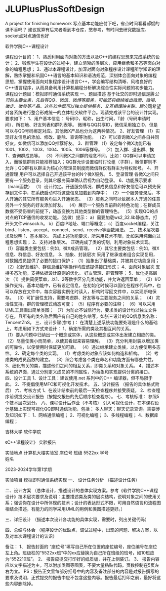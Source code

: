 # JLUPlusPlusSoftDesign
A project for finishing homework
写点基本功能应付下吧，省点时间看看郝斌的课不香吗？
建议就算有后来者看到本仓库，憋参考，有时间去研究数据库、socket点对点通信也好


软件学院C++课程设计

课程设计目的：
1、熟悉利用面向对象的方法以及C++的编程思想来完成系统的设计； 
2、锻炼学生在设计的过程中，建立清晰的类层次，应用继承和多态等面向对象的编程思想；
3、通过本课程设计，加深对面向对象程序设计课程所学知识的理解，熟练掌握和巩固C++语言的基本知识和语法规范，深刻体会面向对象的编程思想，掌握使用面向对象程序设计语言C++，学会编写结构清晰、风格良好的C++语言程序，从而具备利用计算机编程分析解决综合性实际问题的初步能力。
课程设计题目：模拟即时通信系统实现
一、题目描述
基于社交的即时通信是腾*公司的主要业务，先后有QQ、微信、微博等服务，可能还将继续推出微商、微唱、微走、微笑等产品。这些软件既可以独立提供服务，又互相辉映关联。腾*公司希望对各系统进行整合形成统一的立体社交软件平台。现请完成该平台的设计并实现。要求如下：
1、用户基本信息：
号码ID，昵称，出生时间，T龄（号码申请时间）、所在地、好友列表和群列表等。
微博与QQ共享ID，微信采用独立ID，但是可以与QQ号码绑定对应。其他微X产品也分为这两种情况。
2、好友管理
（1）实现好友信息的添加、修改、删除、查询等功能。
（2）可以查询微X之间各自共同好友。如微信可以添加QQ推荐好友。
3、群管理
（1）设定每个微X功能已有1001、1002、1003、1004、1005、1006等群号。
（2）加入群、退出群、挨T、查询群成员等。
（3）不同微X之间群的理念不同，比如：QQ群可以申请加入，而微信群则只能推荐加入；QQ群允许设置临时讨论组（子群），微信群则不允许；QQ群有以群主为核心的管理员制度而微信群仅有群主为特权账号。
4、开通管理
用户可以选择自己开通该平台的N个微X服务。
5、登录管理
各微X之间只要有一个服务登录，则其它服务简单确认后视为自动登录。
6、功能展示要求（main函数）
（1）设计约定。开通服务情况、群成员信息和好友信息可以预先保存到文件中，在系统启动时将这些信息加载到内存中；
（2）一个服务登录后，本人开通的其它所有服务均进入开通状态。
（3）服务之间可以依据本人开通的任意另外一个服务的好友添加好友。
（4）展示一个服务当前群的特色功能；在群成员数据不受伤害的前提下，动态变换为其他类型群的管理特色。
（5）实现QQ的点对点的TCP通信的收发功能。(选做）提示：
     a）需要加载ws2_32.lib静态库，打开头文件winsock.h。
     b）百度IP地址、端口等概念；
c）百度socket编程，关注bind、listen、accept、connect、send、receive等函数用法。
二、技术层次要求及说明
1、基本层次。
   完成上述功能要求，所采用技术不限，比如采用纯面向过程思想实现；
2、支持对象层次。
   正确完成了类的切割，利用对象技术实现。
   （1）容器类主要包括：例如，微X成员管理。
   （2）其它主要类包括：例如，微X信息、群信息、好友信息。
3、抽象、封装层次
   采用了继承或者组合实现复用，对数据成员提供了必要的接口保护；
   （1）抽象出了基础类，并被其它功能复用；
   （2）如好友维护、群信息维护等操作均应该提供接口形式；
4、面向对象层次
   支持多态功能，支持依据设计原则的优化。
    好友管理、群管理等；
5、优化提高层次
   （1）提供简便菜单，以1、2等数字区分几类功能，并允许返回菜单；
（2）I/O操作支持。基本功能中，已有设定信息，在初始化时候可以固化在程序代码中，也可以存放在文件中，每次容器实例化时读入，析构时写回文件中，以实现断电保存。
   （3）可扩展性支持，需要考虑群、好友等与主要服务之间的关系；
   （4）灵活性支持。群的管理模式动态可变；
   （5）程序有必要的注释；
   （6）可以采用UML工具画出简单类图；
   （7）为防止不诚信行为，要求类的设计均以独立文件存在，且所有的类名称后面应有自己的姓名缩写，如张三设计的QQ信息类名称：TencentZhS。
三、设计步骤(参考 )：
在清楚上述系统功能要处理是什么的基础上，考虑用如下方式来设计：
1、确定所需的类及其相互间的关系。  
（1）要从问题中归纳出一个概念或实体，从这些概念或实体出发建立相应的类。
（2）尽量使类小而简单，以使其看起来容易理解。
（3）充分利用封装以增加类的可靠性，以便使用时保证更加可靠。
（4）通过继承建立类族，以方便使用多态性。 
2、确定每个类的实现。
（1）考虑类的对象应该如何构造和析构。
（2）考虑类的成员函数的建立。
（3）综合考虑各个类在命名和功能方面有哪些共性。
3、细化有关的类，描述他们之间的相互关系，即类关系和对象关系。
4、描述本系统的界面，通过分别定义成员的不同属性，为抽象和实现提供分离的接口。  
四、设计工具
1、设计工具：建议使用.net 系列中的C++ 编译器，但不局限于此。
2、不提倡使用MFC和可视化开发技术。
五、设计报告
（报告的具体格式附后）
六、考核方式
1、在设计结束前的最后一天检查程序并接受质疑。
2、检查程序前须提交设计报告（按提交报告的先后顺序检查程序）。
七、考核标准：
参照5个技术层次划分。
八、课程设计后作业（不考核）
   引入可视化设计，在本课程设计基础上实现可视化QQ即时通信功能，包括： 多人聊天；聊天记录查询。需要涉及知识如下：
1、网络通信编程；
2、可视化编程；
3、多线程编程；
4、数据库编程；


 

吉林大学
软件学院

《C++课程设计》
实验报告

实验地点	计算机大楼实验室	座位号	
班级	5522xx
学号	
姓名	








2023-2024学年第1学期

 

实验项目	模拟即时通信系统实现
一、	设计任务分析
（描述设计任务）




二、设计方案
（总体设计，描述设计的总体实现方案。参考《软件学院C++课程设计》技术层次要求及说明：主要描述类及类的层次结构，说明对象之间的使用关系；强调你在设计中所体现的技术；设计的表达形式不限，可用自然语言和流程图相结合描述，有能力的同学采用UML的用例和类图描述更好。）



三、详细设计
（描述本次设计各功能的具体实现，需要时，列出关键代码）

四、总结与体会
（程序设计的优缺点，调试过程中，出现的问题、解决方案，以及对本次课程设计的认识）



备注：
1、	报告封面的 “座位号”填写自己所在位置的座位编号，座位编号在座位左上角。班级栏的“5522xx班”中的xx应替换为自己所在班级的班号，如10班应为“552210班”。
2、	报告应提交打印好的纸质版，并在上侧装订。
3、	报告内容应以文字描述为主，可以附加类图等图表，不要大量粘贴代码。页数控制在5页左右为宜。
PS：报告正文里每部分括号中的内容及备注部分的内容是对报告撰写的要求及说明，正式提交的报告中应不包含这些内容。报告最后打印之前，最好将这些内容删除掉。


